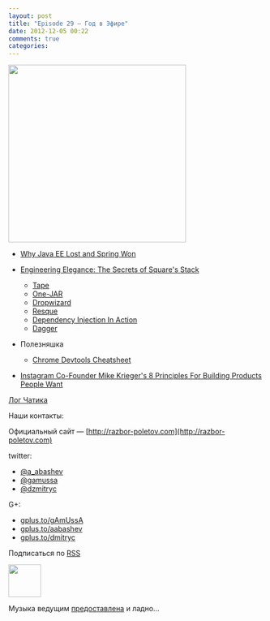 ```yaml
---
layout: post
title: "Episode 29 — Год в Эфире"
date: 2012-12-05 00:22
comments: true
categories: 
---
```


<img border="0" width="350" height="350" src="https://lh3.googleusercontent.com/-RAQJql0Vn14/UL7apCLEFfI/AAAAAAAAJNY/PO-32BBo56s/s501/razbor_29_text.png
"/>

- [Why Java EE Lost and Spring Won](http://java.dzone.com/articles/why-java-ee-lost-and-spring)
- [Engineering Elegance: The Secrets of Square's Stack](http://www.infoq.com/presentations/Square)
    - [Tape](http://square.github.com/tape/)
    - [One-JAR](http://one-jar.sourceforge.net/)
    - [Dropwizard](http://dropwizard.codahale.com/getting-started/)
    - [Resque](https://github.com/blog/542-introducing-resque)
    - [Dependency Injection In Action](http://www.manning.com/prasanna/)
    - [Dagger](http://square.github.com/dagger/)
- Полезняшка
    - [Chrome Devtools Cheatsheet](http://anti-code.com/devtools-cheatsheet/) 

- [Instagram Co-Founder Mike Krieger's 8 Principles For Building Products People Want](http://techcrunch.com/2012/11/30/instagram-co-founder-mike-kriegers-8-principles-for-building-products-people-want/)

[Лог Чатика](http://razbor-poletov.com/broadcast/2012-12-02.html)

Наши контакты:

Официальный сайт — [http://razbor-poletov.com](http://razbor-poletov.com)

twitter: 

 * [@a_abashev](https://twitter.com/#!/a_abashev) 
 * [@gamussa](https://twitter.com/#!/gamussa)
 * [@dzmitryc](https://twitter.com/#!/dzmitryc)

G+:

 * [gplus.to/gAmUssA](http://gplus.to/gAmUssA) 
 * [gplus.to/aabashev](http://gplus.to/aabashev) 
 * [gplus.to/dmitryc](http://gplus.to/dmitryc)

<!-- player goes here-->

<audio preload="none">
  <source src="http://traffic.libsyn.com/razborpoletov/razbor_29.mp3" type="audio/mp3" />
  Your browser does not support the audio tag.
</audio>

Подписаться по [RSS](http://feeds.feedburner.com/razbor-podcast)

<!-- episode file link goes here-->
<a href="http://traffic.libsyn.com/razborpoletov/razbor_29.mp3" imageanchor="1" style="clear: left; margin-bottom: 1em; margin-left: auto; margin-right: 2em;"><img border="0" height="64" src="http://2.bp.blogspot.com/-qkfh8Q--dks/T0gixAMzuII/AAAAAAAAHD0/O5LbF3vvBNQ/s200/1330127522_mp3.png" width="64" /></a>

Музыка ведущим [предоставлена](http://www.audiobank.fm/single-music/27/111/More-And-Less/) и ладно...

